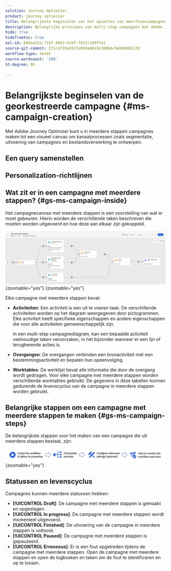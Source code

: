 ```yaml
---
solution: Journey Optimizer
product: journey optimizer
title: Belangrijkste beginselen van het opzetten van meerfasencampagnes
description: Belangrijke principes van multi-step campagnes met Adobe Journey Optimizer leren
hide: true
hidefromtoc: true
exl-id: b04aa15a-71bf-4683-bcbf-f611c189ffe1
source-git-commit: 271c4739a5537a99da981913606bc9eb099b5139
workflow-type: tm+mt
source-wordcount: '260'
ht-degree: 0%

---
```


# Belangrijkste beginselen van de georkestreerde campagne {#ms-campaign-creation}

Met Adobe Journey Optimizer kunt u in meerdere stappen campagnes maken tot een visueel canvas om kanaalprocessen zoals segmentatie, uitvoering van campagnes en bestandsverwerking te ontwerpen.

## Een query samenstellen

## Personalization-richtlijnen

## Wat zit er in een campagne met meerdere stappen? {#gs-ms-campaign-inside}

Het campagnecanvas met meerdere stappen is een voorstelling van wat er moet gebeuren. Hierin worden de verschillende taken beschreven die moeten worden uitgevoerd en hoe deze aan elkaar zijn gekoppeld.

![](assets/workflow-example.png){zoomable="yes"} {zoomable="yes"}

Elke campagne met meerdere stappen bevat:

* **Activiteiten**: Een activiteit is een uit te voeren taak. De verschillende activiteiten worden op het diagram weergegeven door pictogrammen. Elke activiteit heeft specifieke eigenschappen en andere eigenschappen die voor alle activiteiten gemeenschappelijk zijn.

  In een multi-step campagnediagram, kan een bepaalde activiteit veelvoudige taken veroorzaken, in het bijzonder wanneer er een lijn of terugkerende acties is.

* **Overgangen**: De overgangen verbinden een bronactiviteit met een bestemmingsactiviteit en bepalen hun opeenvolging.

* **Worktables**: De werklijst bevat alle informatie die door de overgang wordt gedragen. Voor elke campagne met meerdere stappen worden verschillende worktables gebruikt. De gegevens in deze tabellen kunnen gedurende de levenscyclus van de campagne in meerdere stappen worden gebruikt.

## Belangrijke stappen om een campagne met meerdere stappen te maken {#gs-ms-campaign-steps}

De belangrijkste stappen voor het maken van een campagne die uit meerdere stappen bestaat, zijn:

![](assets/workflow-creation-process.png){zoomable="yes"}

## Statussen en levenscyclus

Campagnes kunnen meerdere statussen hebben:

* **[!UICONTROL Draft]**: De campagne met meerdere stappen is gemaakt en opgeslagen.
* **[!UICONTROL In progress]**: De campagne met meerdere stappen wordt momenteel uitgevoerd.
* **[!UICONTROL Finished]**: De uitvoering van de campagne in meerdere stappen is voltooid.
* **[!UICONTROL Paused]**: De campagne met meerdere stappen is gepauzeerd.
* **[!UICONTROL Erroneous]**: Er is een fout opgetreden tijdens de campagne met meerdere stappen. Open de campagne met meerdere stappen en open de logboeken en taken om de fout te identificeren en op te lossen.

